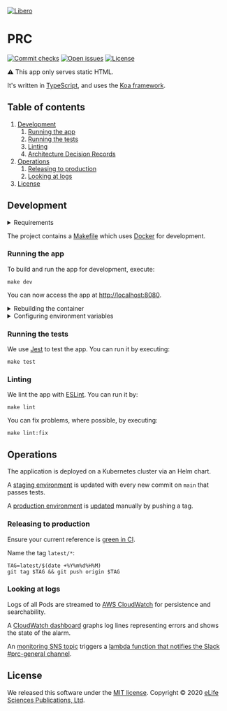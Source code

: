 [![Libero][Libero logo]][Libero]  

PRC
===

[![Commit checks][Checks badge]][Checks]
[![Open issues][Open issues badge]][Open issues]
[![License][License badge]][License]

⚠️ This app only serves static HTML.

It's written in [TypeScript], and uses the [Koa framework][Koa].

Table of contents
-----------------

1. [Development](#development)
   1. [Running the app](#running-the-app)
   1. [Running the tests](#running-the-tests)
   1. [Linting](#linting)
   1. [Architecture Decision Records](./.adr)
1. [Operations](#operations)
   1. [Releasing to production](#releasing-to-production)
   1. [Looking at logs](#looking-at-logs)
1. [License](#license)

Development
-----------

<details>

<summary>Requirements</summary>

- [Docker]
- [GNU Make]
- [Node.js]

</details>

The project contains a [Makefile] which uses [Docker] for development.

### Running the app

To build and run the app for development, execute:

```shell
make dev
```

You can now access the app at <http://localhost:8080>.

<details>

<summary>Rebuilding the container</summary>

Static content is attached to the containers as volumes so most updates are visible without a need to rebuild the
container. However, changes to NPM dependencies, for example, require a rebuild. So you may need to execute

```shell
make dev
```

again before running further commands.

</details>

<details>

<summary>Configuring environment variables</summary>

You can create a `.env` file to pass environment variables to the container:

```
DISQUS_API_KEY=...
```

Re-run `make dev` after modifying this file.

</details>

### Running the tests

We use [Jest] to test the app. You can run it by executing: 

```shell
make test
```

### Linting

We lint the app with [ESLint]. You can run it by:

```shell
make lint
```

You can fix problems, where possible, by executing:

```shell
make lint:fix
```

## Operations

The application is deployed on a Kubernetes cluster via an Helm chart.

A [staging environment] is updated with every new commit on `main` that passes tests.

A [production environment] is [updated][production deployments] manually by pushing a tag.

### Releasing to production

Ensure your current reference is [green in CI][build].

Name the tag `latest/*`:

```
TAG=latest/$(date +%Y%m%d%H%M)
git tag $TAG && git push origin $TAG
```

### Looking at logs

Logs of all Pods are streamed to [AWS CloudWatch][AWS CloudWatch logs] for persistence and searchability.

A [CloudWatch dashboard] graphs log lines representing errors and shows the state of the alarm.

An [monitoring SNS topic] triggers a [lambda function that notifies the Slack #prc-general channel][monitoring lambda].

License
-------

We released this software under the [MIT license][license]. Copyright © 2020 [eLife Sciences Publications, Ltd][eLife].

[AWS CloudWatch logs]: https://console.aws.amazon.com/cloudwatch/home?region=us-east-1#logs-insights:queryDetail=~(end~0~start~-900~timeType~'RELATIVE~unit~'seconds~editorString~'fields*20*40timestamp*2c*20*40message*0a*7c*20filter*20*60kubernetes.labels.app_kubernetes_io*2finstance*60*3d*22prc--prod*22*0a*7c*20sort*20*40timestamp*20desc*0a*7c*20limit*2020~isLiveTail~false~queryId~'89133ab9-5bb4-4770-b3e9-96052e8300ef~source~(~'*2faws*2fcontainerinsights*2flibero-eks--franklin*2fapplication));tab=logs
[Build]: https://github.com/libero/prc/actions?query=workflow%3ACI
[Checks]: https://github.com/libero/prc/actions
[Checks badge]: https://flat.badgen.net/github/checks/hivereview/thehive/main?icon=github
[CloudWatch dashboard]: https://console.aws.amazon.com/cloudwatch/home?region=us-east-1#dashboards:name=PRCMetrics
[Docker]: https://www.docker.com/
[eLife]: https://elifesciences.org/
[ESLint]: https://eslint.org/
[GNU Make]: https://www.gnu.org/software/make/
[Jest]: https://jestjs.io/
[Koa]: https://koajs.com/
[Libero]: https://libero.pub/
[Libero logo]: https://cdn.elifesciences.org/libero/logo/libero-logo-96px.svg
[License]: LICENSE.md
[License badge]: https://flat.badgen.net/badge/license/MIT/blue
[Makefile]: Makefile
[Monitoring SNS topic]: https://console.aws.amazon.com/sns/v3/home?region=us-east-1#/topic/arn:aws:sns:us-east-1:540790251273:prc-logging
[Monitoring lambda]: https://console.aws.amazon.com/lambda/home?region=us-east-1#/functions/notifySlackFromSnsTopicError
[Node.js]: https://nodejs.org/
[Open issues]: https://github.com/libero/prc/issues?q=is%3Aissue+is%3Aopen
[Open issues badge]: https://flat.badgen.net/github/open-issues/libero/prc?icon=github&color=pink
[Production deployments]: https://github.com/libero/prc/actions?query=workflow%3AProduction
[Production environment]: http://prc.libero.pub
[Staging environment]: http://prc-staging.libero.pub
[TypeScript]: https://www.typescriptlang.org/
